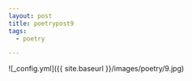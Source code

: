```yaml
---
layout: post
title: poetrypost9
tags:
  - poetry

---
```




![_config.yml]({{ site.baseurl }}/images/poetry/9.jpg)

